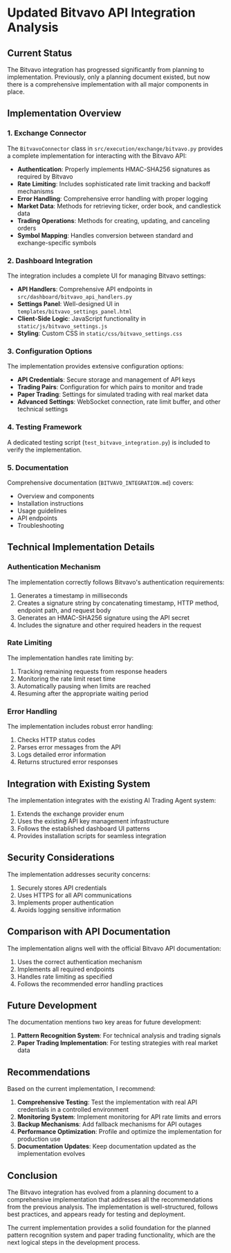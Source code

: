 # Updated Bitvavo API Integration Analysis

## Current Status

The Bitvavo integration has progressed significantly from planning to implementation. Previously, only a planning document existed, but now there is a comprehensive implementation with all major components in place.

## Implementation Overview

### 1. Exchange Connector
The `BitvavoConnector` class in `src/execution/exchange/bitvavo.py` provides a complete implementation for interacting with the Bitvavo API:

- **Authentication**: Properly implements HMAC-SHA256 signatures as required by Bitvavo
- **Rate Limiting**: Includes sophisticated rate limit tracking and backoff mechanisms
- **Error Handling**: Comprehensive error handling with proper logging
- **Market Data**: Methods for retrieving ticker, order book, and candlestick data
- **Trading Operations**: Methods for creating, updating, and canceling orders
- **Symbol Mapping**: Handles conversion between standard and exchange-specific symbols

### 2. Dashboard Integration
The integration includes a complete UI for managing Bitvavo settings:

- **API Handlers**: Comprehensive API endpoints in `src/dashboard/bitvavo_api_handlers.py`
- **Settings Panel**: Well-designed UI in `templates/bitvavo_settings_panel.html`
- **Client-Side Logic**: JavaScript functionality in `static/js/bitvavo_settings.js`
- **Styling**: Custom CSS in `static/css/bitvavo_settings.css`

### 3. Configuration Options
The implementation provides extensive configuration options:

- **API Credentials**: Secure storage and management of API keys
- **Trading Pairs**: Configuration for which pairs to monitor and trade
- **Paper Trading**: Settings for simulated trading with real market data
- **Advanced Settings**: WebSocket connection, rate limit buffer, and other technical settings

### 4. Testing Framework
A dedicated testing script (`test_bitvavo_integration.py`) is included to verify the implementation.

### 5. Documentation
Comprehensive documentation (`BITVAVO_INTEGRATION.md`) covers:
- Overview and components
- Installation instructions
- Usage guidelines
- API endpoints
- Troubleshooting

## Technical Implementation Details

### Authentication Mechanism
The implementation correctly follows Bitvavo's authentication requirements:
1. Generates a timestamp in milliseconds
2. Creates a signature string by concatenating timestamp, HTTP method, endpoint path, and request body
3. Generates an HMAC-SHA256 signature using the API secret
4. Includes the signature and other required headers in the request

### Rate Limiting
The implementation handles rate limiting by:
1. Tracking remaining requests from response headers
2. Monitoring the rate limit reset time
3. Automatically pausing when limits are reached
4. Resuming after the appropriate waiting period

### Error Handling
The implementation includes robust error handling:
1. Checks HTTP status codes
2. Parses error messages from the API
3. Logs detailed error information
4. Returns structured error responses

## Integration with Existing System

The implementation integrates with the existing AI Trading Agent system:
1. Extends the exchange provider enum
2. Uses the existing API key management infrastructure
3. Follows the established dashboard UI patterns
4. Provides installation scripts for seamless integration

## Security Considerations

The implementation addresses security concerns:
1. Securely stores API credentials
2. Uses HTTPS for all API communications
3. Implements proper authentication
4. Avoids logging sensitive information

## Comparison with API Documentation

The implementation aligns well with the official Bitvavo API documentation:
1. Uses the correct authentication mechanism
2. Implements all required endpoints
3. Handles rate limiting as specified
4. Follows the recommended error handling practices

## Future Development

The documentation mentions two key areas for future development:
1. **Pattern Recognition System**: For technical analysis and trading signals
2. **Paper Trading Implementation**: For testing strategies with real market data

## Recommendations

Based on the current implementation, I recommend:

1. **Comprehensive Testing**: Test the implementation with real API credentials in a controlled environment
2. **Monitoring System**: Implement monitoring for API rate limits and errors
3. **Backup Mechanisms**: Add fallback mechanisms for API outages
4. **Performance Optimization**: Profile and optimize the implementation for production use
5. **Documentation Updates**: Keep documentation updated as the implementation evolves

## Conclusion

The Bitvavo integration has evolved from a planning document to a comprehensive implementation that addresses all the recommendations from the previous analysis. The implementation is well-structured, follows best practices, and appears ready for testing and deployment.

The current implementation provides a solid foundation for the planned pattern recognition system and paper trading functionality, which are the next logical steps in the development process.
